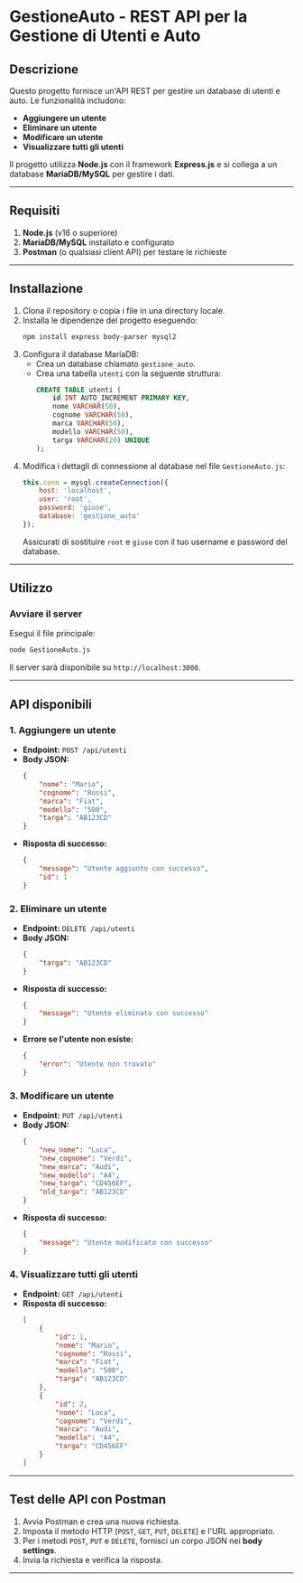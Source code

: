 # GestioneAuto - REST API per la Gestione di Utenti e Auto

## Descrizione
Questo progetto fornisce un'API REST per gestire un database di utenti e auto. Le funzionalità includono:
- **Aggiungere un utente**
- **Eliminare un utente**
- **Modificare un utente**
- **Visualizzare tutti gli utenti**

Il progetto utilizza **Node.js** con il framework **Express.js** e si collega a un database **MariaDB/MySQL** per gestire i dati.

---

## Requisiti
1. **Node.js** (v16 o superiore)
2. **MariaDB/MySQL** installato e configurato
3. **Postman** (o qualsiasi client API) per testare le richieste

---

## Installazione

1. Clona il repository o copia i file in una directory locale.
2. Installa le dipendenze del progetto eseguendo:
   ```bash
   npm install express body-parser mysql2
   ```
3. Configura il database MariaDB:
   - Crea un database chiamato `gestione_auto`.
   - Crea una tabella `utenti` con la seguente struttura:
     ```sql
     CREATE TABLE utenti (
         id INT AUTO_INCREMENT PRIMARY KEY,
         nome VARCHAR(50),
         cognome VARCHAR(50),
         marca VARCHAR(50),
         modello VARCHAR(50),
         targa VARCHAR(20) UNIQUE
     );
     ```
4. Modifica i dettagli di connessione al database nel file `GestioneAuto.js`:
   ```javascript
   this.conn = mysql.createConnection({
       host: 'localhost',
       user: 'root',
       password: 'giuse',
       database: 'gestione_auto'
   });
   ```
   Assicurati di sostituire `root` e `giuse` con il tuo username e password del database.

---

## Utilizzo

### Avviare il server
Esegui il file principale:
```bash
node GestioneAuto.js
```
Il server sarà disponibile su `http://localhost:3000`.

---

## API disponibili

### 1. **Aggiungere un utente**
- **Endpoint:** `POST /api/utenti`
- **Body JSON:**
  ```json
  {
      "nome": "Mario",
      "cognome": "Rossi",
      "marca": "Fiat",
      "modello": "500",
      "targa": "AB123CD"
  }
  ```
- **Risposta di successo:**
  ```json
  {
      "message": "Utente aggiunto con successo",
      "id": 1
  }
  ```

### 2. **Eliminare un utente**
- **Endpoint:** `DELETE /api/utenti`
- **Body JSON:**
  ```json
  {
      "targa": "AB123CD"
  }
  ```
- **Risposta di successo:**
  ```json
  {
      "message": "Utente eliminato con successo"
  }
  ```
- **Errore se l'utente non esiste:**
  ```json
  {
      "error": "Utente non trovato"
  }
  ```

### 3. **Modificare un utente**
- **Endpoint:** `PUT /api/utenti`
- **Body JSON:**
  ```json
  {
      "new_nome": "Luca",
      "new_cognome": "Verdi",
      "new_marca": "Audi",
      "new_modello": "A4",
      "new_targa": "CD456EF",
      "old_targa": "AB123CD"
  }
  ```
- **Risposta di successo:**
  ```json
  {
      "message": "Utente modificato con successo"
  }
  ```

### 4. **Visualizzare tutti gli utenti**
- **Endpoint:** `GET /api/utenti`
- **Risposta di successo:**
  ```json
  [
      {
          "id": 1,
          "nome": "Mario",
          "cognome": "Rossi",
          "marca": "Fiat",
          "modello": "500",
          "targa": "AB123CD"
      },
      {
          "id": 2,
          "nome": "Luca",
          "cognome": "Verdi",
          "marca": "Audi",
          "modello": "A4",
          "targa": "CD456EF"
      }
  ]
  ```

---

## Test delle API con Postman
1. Avvia Postman e crea una nuova richiesta.
2. Imposta il metodo HTTP (`POST`, `GET`, `PUT`, `DELETE`) e l'URL appropriato.
3. Per i metodi `POST`, `PUT` e `DELETE`, fornisci un corpo JSON nei **body settings**.
4. Invia la richiesta e verifica la risposta.

---


